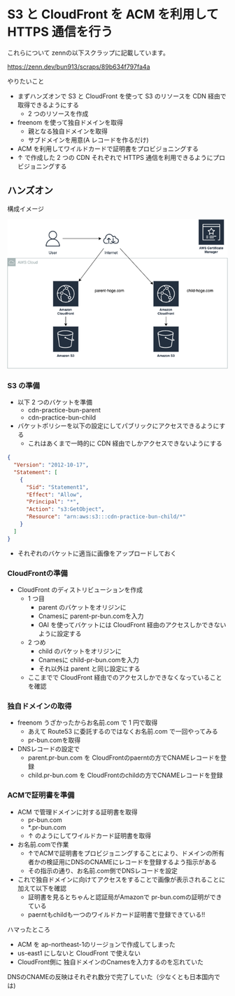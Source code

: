 # S3 と CloudFront を ACM を利用して HTTPS 通信を行う

これらについて zennの以下スクラップに記載しています。

https://zenn.dev/bun913/scraps/89b634f797fa4a

やりたいこと

- まずハンズオンで S3 と CloudFront を使って S3 のリソースを CDN 経由で取得できるようにする
  - 2 つのリソースを作成
- freenom を使って独自ドメインを取得
  - 親となる独自ドメインを取得
  - サブドメインを用意(A レコードを作るだけ)
- ACM を利用してワイルドカードで証明書をプロビジョニングする
- ↑ で作成した 2 つの CDN それぞれで HTTPS 通信を利用できるようにプロビジョニングする

## ハンズオン

構成イメージ

![構成図](archi.png)

### S3 の準備

- 以下 2 つのバケットを準備
  - cdn-practice-bun-parent
  - cdn-practice-bun-child
- バケットポリシーを以下の設定にしてパブリックにアクセスできるようにする
  - これはあくまで一時的に CDN 経由でしかアクセスできないようにする

```json
{
  "Version": "2012-10-17",
  "Statement": [
    {
      "Sid": "Statement1",
      "Effect": "Allow",
      "Principal": "*",
      "Action": "s3:GetObject",
      "Resource": "arn:aws:s3:::cdn-practice-bun-child/*"
    }
  ]
}
```

- それぞれのバケットに適当に画像をアップロードしておく

### CloudFrontの準備

- CloudFront のディストリビューションを作成
  - 1 つ目
    - parent のバケットをオリジンに
    - Cnamesに parent-pr-bun.comを入力
    - OAI を使ってバケットには CloudFront 経由のアクセスしかできないように設定する
  - 2 つめ
    - child のバケットをオリジンに
    - Cnamesに child-pr-bun.comを入力
    - それ以外は parent と同じ設定にする
  - ここまでで CloudFront 経由でのアクセスしかできなくなっていることを確認

### 独自ドメインの取得

- freenom うざかったからお名前.com で 1 円で取得
  - あえて Route53 に委託するのではなくお名前.com で一回やってみる
  - pr-bun.comを取得
- DNSレコードの設定で
  - parent.pr-bun.com を CloudFrontのpaerntの方でCNAMEレコードを登録
  - child.pr-bun.com を CloudFrontのchildの方でCNAMEレコードを登録


### ACMで証明書を準備


- ACM で管理ドメインに対する証明書を取得
  - pr-bun.com
  - \*.pr-bun.com
  - ↑ のようにしてワイルドカード証明書を取得
- お名前.comで作業
  - ↑でACMで証明書をプロビジョニングすることにより、ドメインの所有者かの検証用にDNSのCNAMEにレコードを登録するよう指示がある
  - その指示の通り、お名前.com側でDNSレコードを設定
- これで独自ドメインに向けてアクセスをすることで画像が表示されることに加えて以下を確認
  - 証明書を見るとちゃんと認証局がAmazonで pr-bun.comの証明ができている
  - paerntもchildも一つのワイルドカード証明書で登録できている!!

ハマったところ

- ACM を ap-northeast-1のリージョンで作成してしまった
- us-east1 にしないと CloudFront で使えない
- CloudFront側に 独自ドメインのCnamesを入力するのを忘れていた

DNSのCNAMEの反映はそれぞれ数分で完了していた（少なくとも日本国内では)
